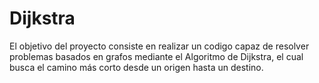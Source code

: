 # Dijkstra
El objetivo del proyecto consiste en realizar un codigo capaz de resolver problemas basados en grafos mediante el Algoritmo de Dijkstra,
el cual busca el camino más corto desde un origen hasta un destino.
